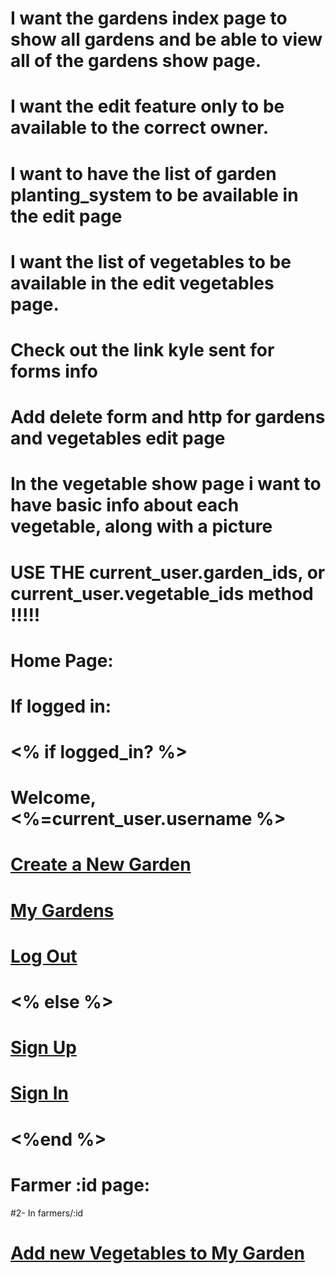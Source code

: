 
# I want the gardens index page to show all gardens and be able to view all of the gardens show page.
# I want the edit feature only to be available to the correct owner.
# I want to have the list of garden planting_system to be available in the edit page
# I want the list of vegetables to be available in the edit vegetables page.
# Check out the link kyle sent for forms info
# Add delete form and http for gardens and vegetables edit page
# In the vegetable show page i want to have basic info about each vegetable, along with a picture
# USE THE current_user.garden_ids, or current_user.vegetable_ids method !!!!!
# Home Page:
#    If logged in:
#    <% if logged_in? %>
#   <p>Welcome, <%=current_user.username %></p>
#       <a href="/gardens/new"> Create a New Garden  </a>
#       <a href= "/farmers/current_user.id"> My Gardens</a>
#       <a href="/logout"> Log Out </a>


#     <% else %>
#       <a href="/signup">Sign Up</a>
#       <a href="/login"> Sign In </a>
#     <%end %>


# Farmer :id page:

#2- In farmers/:id
#  <a href= "/vegetables/new"> Add new Vegetables to My Garden</a>
